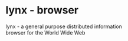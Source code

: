 # lynx - browser

lynx - a general purpose distributed information  
browser for the World Wide Web  

